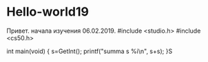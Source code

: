 # Hello-world19
Привет.
начала изучения 06.02.2019. 
#include <studio.h>
#include <cs50.h>

int main(void)
{
s=GetInt();
printf("summa s %i\n", s+s);
}S
